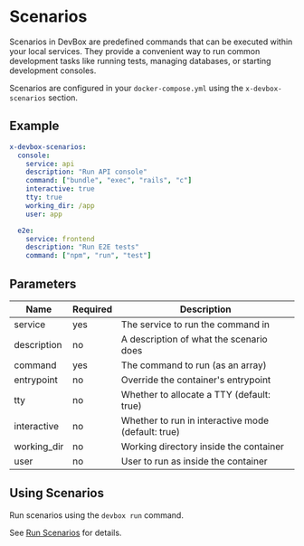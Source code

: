 # Scenarios

Scenarios in DevBox are predefined commands that can be executed within your local services. They provide a convenient way to run common development tasks like running tests, managing databases, or starting development consoles.

Scenarios are configured in your `docker-compose.yml` using the `x-devbox-scenarios` section.

## Example
```yaml
x-devbox-scenarios:
  console:
    service: api
    description: "Run API console"
    command: ["bundle", "exec", "rails", "c"]
    interactive: true
    tty: true
    working_dir: /app
    user: app

  e2e:
    service: frontend
    description: "Run E2E tests"
    command: ["npm", "run", "test"]
```

## Parameters

| Name | Required | Description |
| --- | --- | --- |
| service | yes | The service to run the command in |
| description | no | A description of what the scenario does |
| command | yes | The command to run (as an array) |
| entrypoint | no | Override the container's entrypoint |
| tty | no | Whether to allocate a TTY (default: true) |
| interactive | no | Whether to run in interactive mode (default: true) |
| working_dir | no | Working directory inside the container |
| user | no | User to run as inside the container |


## Using Scenarios

Run scenarios using the `devbox run` command.

See [Run Scenarios](run.md) for details.
